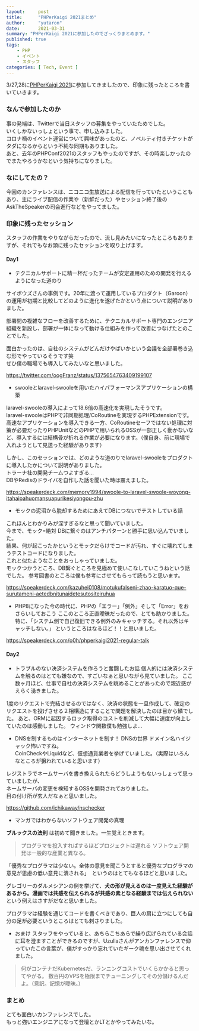 ```yaml
---
layout:     post
title:      "PHPerKaigi 2021まとめ"
author:     "yutaron"
date:       2021-03-31
summary: "PHPerKaigi 2021に参加したのでざっくりまとめます。"
published: true
tags:
    - PHP
    - イベント
    - スタッフ
categories: [ Tech, Event ]
---
```


3/27,28に[PHPerKaigi 2021](https://phperkaigi.jp/2021/)に参加してきましたので、印象に残ったところを書いていきます。


### なんで参加したのか
事の発端は、Twitterで当日スタッフの募集をやっていたためでした。  
いくしかないっしょという事で、申し込みました。  
コロナ禍のイベント運営について興味があったのと、ノベルティ付きチケットがタダになるからという不純な同期もありました。  
あと、去年のPHPConf2021のスタッフもやったのですが、その時楽しかったのでまたやろうかなという気持ちになりました。

### なにしてたの？
今回のカンファレンスは、ニコニコ生放送による配信を行っていたということもあり、主にライブ配信の作業や（新鮮だった）やセッション終了後のAskTheSpeakerの司会進行などをやってました。  

### 印象に残ったセッション
スタッフの作業をやりながらだったので、流し見みたいになったところもありますが、それでもなお頭に残ったセッションを取り上げます。

#### Day1 
- テクニカルサポートに精一杯だったチームが安定運用のための開発を行えるようになった道のり

サイボウズさんの事例です。20年に渡って運用しているプロダクト（Garoon）の運用が初期と比較してどのように進化を遂げたかという点について説明がありました。

部署間の複雑なフローを改善するために、テクニカルサポート専門のエンジニア組織を新設し、部署が一体になって動ける仕組みを作って改善につなげたとのことでした。  

面白かったのは、自社のシステムがどんだけやばいかという会議を全部署巻き込む形でやっているそうです笑  
ぜひ僕の職場でも導入してみたいなと思いました。

https://twitter.com/oogFranz/status/1375654763409199107

- swooleとlaravel-swooleを用いたハイパフォーマンスアプリケーションの構築

laravel-swooleの導入によって18.6倍の高速化を実現したそうです。  
laravel-swooleはPHPで非同期処理/CoRoutineを実現するPHPExtensionです。  
高速なアプリケーションを導入できる一方、CoRoutineセーフではない処理に対策が必要だったりPHPUnitなどのPHPで用いられるOSSが一部正しく動かないなど、導入するには結構骨が折れる作業が必要になります。（僕自身、前に現場で入れようとして見送った経験があります）  

しかし、このセッションでは、どのような道のりでlaravel-swooleをプロダクトに導入したかについて説明がありました。  
トラーナ社の開発チームつよすぎる...  
DBやRedisのドライバを自作した話を聞いた時は震えました。  


https://speakerdeck.com/memory1994/swoole-to-laravel-swoole-woyong-itahaipahuomansuapurikesiyongou-zhu


- モックの泥沼から脱却するためにあえてDBにつないでテストしている話

これほんとわかりみが深すぎるなと思って聞いていました。  
今まで、モック=絶対 DBに繋ぐのはアンチパターンと勝手に思い込んでいました。  
結果、何が起こったかというとモックだらけでコードが汚れ、すぐに壊れてしまうテストコードになりました。  
これと似たようなことをおっしゃっていました。  
モックつかうところ、DB繋ぐところを見極めて使いこなしていこうねという話でした。
参考図書のところは僕も参考にさせてもらって読もうと思います。

https://speakerdeck.com/kazuhei0108/motukufalseni-zhao-karatuo-que-surutameni-aetedbnitunaidetesutositeiruhua

- PHP8になった今の時代に、PHPの「エラー」「例外」そして「Error」をおさらいしておこう
ここのところ正直曖昧だったので、とても助かりました。
特に、「システム側で自己復旧できる例外のみキャッチする。それ以外はキャッチしない。」
というところはなるほど！！と思いました。

https://speakerdeck.com/o0h/phperkaigi2021-regular-talk

#### Day2
- トラブルのない決済システムを作ろうと奮闘したお話
個人的には決済システムを触るのはとても嫌なので、すごいなぁと思いながら見ていました。
ここ数ヶ月ほど、仕事で自社の決済システムを眺めることがあったので親近感がえらく湧きました。

1度のリクエストで完結させるのではなく、決済の状態を一旦作成して、確定のリクエストを投げさせる２相構造にすることで問題を解決したのは目から鱗でした。
あと、ORMに起因するロック取得のコストを削減して大幅に速度が向上していたのは感動しました。
ウィンドウ関数僕も勉強しよ...

- DNSを制するものはインターネットを制す！ DNSの世界
ドメイン名ハイジャック怖いですね。  
CoinCheckやLiquidなど、仮想通貨業者を挙げていました。（実際はいろんなところが狙われていると思います）  

レジストラでネームサーバを書き換えられたらどうしようもないっしょって思っていましたが、  
ネームサーバの変更を検知するOSSを開発されておりました。  
目の付け所が玄人だなぁと思いました。  

https://github.com/ichikaway/nschecker

- マンガではわからないソフトウェア開発の真理

**ブルックスの法則** は初めて聞きました。一生覚えときます。

> プログラマを投入すればするほどプロジェクトは遅れる
> ソフトウェア開発は一般的な産業と異なる。

「優秀なプログラマは少ない。全体の意見を聞こうとすると優秀なプログラマの意見が思慮の低い意見に潰される」　というのはとてもなるほどと思いました。

グレゴリーのダルメシアンの例を挙げて、**犬の形が見えるのは一度見えた経験があるから。漫画では共感を伝えられるが共感の素となる経験までは伝えられない**という例えはさすがだなと思いました。

プログラマは経験を通じてコードを書くべきであり、巨人の肩に立つにしても自分の足が必要というところはとても刺さりました。

- おまけ
スタッフをやっていると、あちらこちあらで繰り広げられている会話に耳を澄ますことができるのですが、Uzullaさんがアンカンファレンスで仰っていたこの言葉が、僕がすっかり忘れていたギーク魂を思い出させてくれました。

> 何がコンテナだKubernetesだ、ランニングコストでいくらかかると思ってやがる。
> 数百円のVPSを極限までチューニングしてその分儲けるんだよ。（意訳。記憶が曖昧。）

### まとめ

とても面白いカンファレンスでした。  
もっと強いエンジニアになって登壇とかLTとかやってみたいな。
